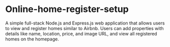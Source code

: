 # Online-home-register-setup
A simple full-stack Node.js and Express.js web application that allows users to view and register homes similar to Airbnb. Users can add properties with details like name, location, price, and image URL, and view all registered homes on the homepage.
